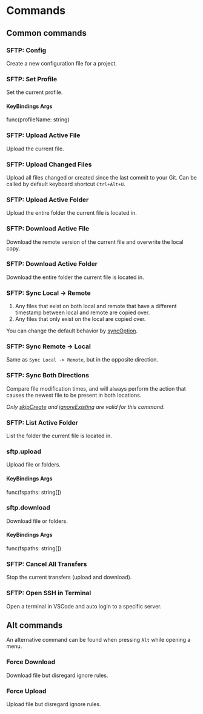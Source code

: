 # Commands

## Common commands

### SFTP: Config
Create a new configuration file for a project.

### SFTP: Set Profile
Set the current profile.
           
#### KeyBindings Args
func(profileName: string)

### SFTP: Upload Active File
Upload the current file.

### SFTP: Upload Changed Files
Upload all files changed or created since the last commit to your Git.
Can be called by default keyboard shortcut `Ctrl+Alt+U`.

### SFTP: Upload Active Folder
Upload the entire folder the current file is located in.

### SFTP: Download Active File
Download the remote version of the current file and overwrite the local copy.

### SFTP: Download Active Folder
Download the entire folder the current file is located in.

### SFTP: Sync Local -> Remote
1. Any files that exist on both local and remote that have a different timestamp between local and remote are copied over.
2. Any files that only exist on the local are copied over.

You can change the default behavior by [syncOption](https://github.com/Natizyskunk/vscode-sftp/wiki/Configuration#syncoption).

### SFTP: Sync Remote -> Local
Same as `Sync Local -> Remote`, but in the opposite direction.

### SFTP: Sync Both Directions
Compare file modification times, and will always perform the action that causes the newest file to be present in both locations.

*Only [skipCreate](https://github.com/Natizyskunk/vscode-sftp/wiki/Configuration#syncoptionskipcreate) and [ignoreExisting](https://github.com/Natizyskunk/vscode-sftp/wiki/Configuration#syncoptionignoreexisting) are valid for this command.*

### SFTP: List Active Folder
List the folder the current file is located in.

### sftp.upload
Upload file or folders.

#### KeyBindings Args
func(fspaths: string[])

### sftp.download
Download file or folders.

#### KeyBindings Args
func(fspaths: string[])

### SFTP: Cancel All Transfers
Stop the current transfers (upload and download).

### SFTP: Open SSH in Terminal
Open a terminal in VSCode and auto login to a specific server.


## Alt commands
An alternative command can be found when pressing `Alt` while opening a menu.

### Force Download
Download file but disregard ignore rules.

### Force Upload
Upload file but disregard ignore rules.
